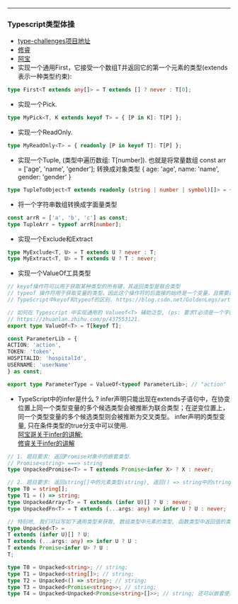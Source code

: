 --------------------------------
### Typescript类型体操
 - [type-challenges项目地址](https://gitee.com/jayjayyoung123/type-challenges/tree/master)
 - [修睿](https://www.bilibili.com/video/BV1a34y1B7E7/?spm_id_from=pageDriver)
 - [阿宝](https://www.bilibili.com/video/BV1qv4y1P7D2?spm_id_from=333.1007.top_right_bar_window_default_collection.content.click)
 - 实现一个通用First，它接受一个数组T并返回它的第一个元素的类型(extends 表示一种类型约束):
  ```typescript
  type First<T extends any[]> = T extends [] ? never : T[0];
  ```

 - 实现一个Pick.
  ```typescript
  type MyPick<T, K extends keyof T> = { [P in K]: T[P] };
  ```

 - 实现一个ReadOnly.
  ```typescript
  type MyReadOnly<T> = { readonly [P in keyof T]: T[P] };
  ```

 - 实现一个Tuple, (类型中遍历数组: T[number]).
  也就是将常量数组 const arr = ['age', 'name', 'gender']; 转换成对象类型 { age: 'age', name: 'name', gender: 'gender' }
  ```typescript
  type TupleToObject<T extends readonly (string | number | symbol)[]> = { [P in T[number]]: P };
  ```

- 将一个字符串数组转换成字面量类型
```typescript
const arrR = ['a', 'b', 'c'] as const;
type TupleArr = typeof arrR[number];
```

 - 实现一个Exclude和Extract
  ```typescript
  type MyExclude<T, U> = T extends U ? never : T;
  type MyExtract<T, U> = T extends U ? T : never;
  ```

  - 实现一个ValueOf工具类型
  ```typescript
  // keyof操作符可以用于获取某种类型的所有键，其返回类型是联合类型
  // typeof 操作符用于获取变量的类型。因此这个操作符的后面接的始终是一个变量，且需要运用到类型定义当中
  // TypeScript中keyof和typeof的区别. https://blog.csdn.net/GoldenLegs/article/details/112966081

  // 如何在 Typescript 中实现通用的 Valueof<T> 辅助泛型, (ps: 要求T必须是一个字面量类型as const).
  // https://zhuanlan.zhihu.com/p/437553121.
  export type ValueOf<T> = T[keyof T];

  const ParameterLib = {
  ACTION: 'action',
  TOKEN: 'token',
  HOSPITALID: 'hospitalId',
  USERNAME: 'userName'
  } as const;

  export type ParameterType = ValueOf<typeof ParameterLib>; // "action" | "token" | "hospitalId" | "userName"
  ```

  - TypeScript中的infer是什么 ?
   infer声明只能出现在extends子语句中，在协变位置上同一个类型变量的多个候选类型会被推断为联合类型；在逆变位置上，同一个类型变量的多个候选类型则会被推断为交叉类型。
   infer声明的类型变量, 只在条件类型的true分支中可以使用.<br />
   [阿宝哥关于infer的讲解:](https://www.bilibili.com/video/BV1qv4y1P7D2?spm_id_from=333.1007.top_right_bar_window_default_collection.content.click) <br />
   [修睿关于infer的讲解](https://www.bilibili.com/video/BV1uB4y1m7Hv/?spm_id_from=333.788)
 ```typescript
// 1. 题目要求: 返回Promise对象中的嵌套类型.
// Promise<string> ===> string
type UnpackedPromise<T> = T extends Promise<infer X> ? X : never;

// 2. 题目要求: 返回string[]中的元素类型(string), 返回() => string中的string
type T0 = string[];
type T1 = () => string;
type UnpackedArray<T> = T extends (infer U)[] ? U : never;
type UnpackedFn<T> = T extends (...args: any) => infer U ? U : never;

// 特别地, 我们可以写如下通用类型来获取, 数组类型中元素的类型, 函数类型中返回值的类型, 以及Promise中返回值的类型等.
type Unpacked<T> = 
T extends (infer U)[] ? U:
T extends (...args: any) => infer U ? U :
T extends Promise<infer U> ? U :
T;

type T0 = Unpacked<string>; // string;
type T1 = Unpacked<string[]>; // string;
type T2 = Unpacked<() => string>; // string;
type T3 = Unpacked<Promise<string>>; // string;
type T4 = Unpacked<Unpacked<Promise<string>[]>>; // string; 还可以嵌套使用

 ```